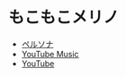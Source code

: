 # もこもこメリノ

- [ペルソナ](./ペルソナ.md)
- [YouTube Music](https://music.youtube.com/playlist?list=PLYlfgzenZpgQCviScFZH3j7z8gFpyxT9_&si=3xXjXN4PIRlw5lfX)
- [YouTube](https://www.youtube.com/@%E3%82%82%E3%81%93%E3%82%82%E3%81%93%E3%83%A1%E3%83%AA%E3%83%8E)
